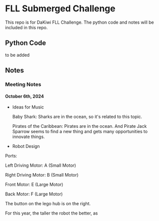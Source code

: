 # FLL Submerged Challenge
This repo is for DaKiwi FLL Challenge. The python code and notes will be included in this repo.
## Python Code
to be added
## Notes
### Meeting Notes
#### October 6th, 2024
* Ideas for Music

  Baby Shark: Sharks are in the ocean, so it's related to this topic.

  Pirates of the Caribbean: Pirates are in the ocean. And Pirate Jack Sparrow seems to find a new thing and gets many opportunities to innovate things.

* Robot Design

Ports:

Left Driving Motor: A (Small Motor)

Right Driving Motor: B (Small Motor)

Front Motor: E (Large Motor)

Back Motor: F (Large Motor)

The button on the lego hub is on the right.

For this year, the taller the robot the better, as
